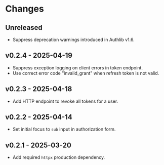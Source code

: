 # Changes

## Unreleased

- Suppress deprecation warnings introduced in Authlib v1.6.

## v0.2.4 - 2025-04-19

- Suppress exception logging on client errors in token endpoint.
- Use correct error code "invalid_grant" when refresh token is not valid.

## v0.2.3 - 2025-04-18

- Add HTTP endpoint to revoke all tokens for a user.

## v0.2.2 - 2025-04-14

- Set initial focus to `sub` input in authorization form.

## v0.2.1 - 2025-03-20

- Add required `httpx` production dependency.
